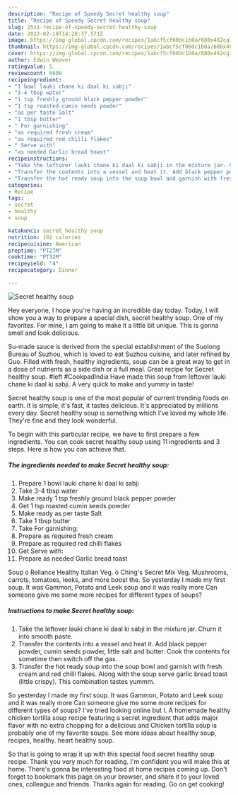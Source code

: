 ```yaml
---
description: "Recipe of Speedy Secret healthy soup"
title: "Recipe of Speedy Secret healthy soup"
slug: 2511-recipe-of-speedy-secret-healthy-soup
date: 2022-02-18T14:28:37.571Z
image: https://img-global.cpcdn.com/recipes/1abcf5cf00dc1b0a/680x482cq70/secret-healthy-soup-recipe-main-photo.jpg
thumbnail: https://img-global.cpcdn.com/recipes/1abcf5cf00dc1b0a/680x482cq70/secret-healthy-soup-recipe-main-photo.jpg
cover: https://img-global.cpcdn.com/recipes/1abcf5cf00dc1b0a/680x482cq70/secret-healthy-soup-recipe-main-photo.jpg
author: Edwin Weaver
ratingvalue: 5
reviewcount: 6606
recipeingredient:
- "1 bowl lauki chane ki daal ki sabji"
- "3-4 tbsp water"
- "1 tsp freshly ground black pepper powder"
- "1 tsp roasted cumin seeds powder"
- "as per taste Salt"
- "1 tbsp butter"
- " For garnishing"
- "as required fresh cream"
- "as required red chilli flakes"
- " Serve with"
- "as needed Garlic bread toast"
recipeinstructions:
- "Take the leftover lauki chane ki daal ki sabji in the mixture jar. Churn it into smooth paste."
- "Transfer the contents into a vessel and heat it. Add black pepper powder, cumin seeds powder, little salt and butter. Cook the contents for sometime then switch off the gas."
- "Transfer the hot ready soup into the soup bowl and garnish with fresh cream and red chilli flakes. Along with the soup serve garlic bread toast (little crispy). This combination tastes yummm."
categories:
- Recipe
tags:
- secret
- healthy
- soup

katakunci: secret healthy soup 
nutrition: 102 calories
recipecuisine: American
preptime: "PT27M"
cooktime: "PT32M"
recipeyield: "4"
recipecategory: Dinner

---
```



![Secret healthy soup](https://img-global.cpcdn.com/recipes/1abcf5cf00dc1b0a/680x482cq70/secret-healthy-soup-recipe-main-photo.jpg)

Hey everyone, I hope you're having an incredible day today. Today, I will show you a way to prepare a special dish, secret healthy soup. One of my favorites. For mine, I am going to make it a little bit unique. This is gonna smell and look delicious.

Su-made sauce is derived from the special establishment of the Suolong Bureau of Suzhou, which is loved to eat Suzhou cuisine, and later refined by Guo. Filled with fresh, healthy ingredients, soup can be a great way to get in a dose of nutrients as a side dish or a full meal. Great recipe for Secret healthy soup. #left #CookpadIndia Have made this soup from leftover lauki chane ki daal ki sabji. A very quick to make and yummy in taste!

Secret healthy soup is one of the most popular of current trending foods on earth. It is simple, it's fast, it tastes delicious. It's appreciated by millions every day. Secret healthy soup is something which I've loved my whole life. They're fine and they look wonderful.


To begin with this particular recipe, we have to first prepare a few ingredients. You can cook secret healthy soup using 11 ingredients and 3 steps. Here is how you can achieve that.

<!--inarticleads1-->

##### The ingredients needed to make Secret healthy soup:

1. Prepare 1 bowl lauki chane ki daal ki sabji
1. Take 3-4 tbsp water
1. Make ready 1 tsp freshly ground black pepper powder
1. Get 1 tsp roasted cumin seeds powder
1. Make ready as per taste Salt
1. Take 1 tbsp butter
1. Take  For garnishing:
1. Prepare as required fresh cream
1. Prepare as required red chilli flakes
1. Get  Serve with:
1. Prepare as needed Garlic bread toast


Soup o Reliance Healthy Italian Veg. o Ching&#39;s Secret Mix Veg. Mushrooms, carrots, tomatoes, leeks, and more boost the. So yesterday I made my first soup. It was Gammon, Potato and Leek soup and it was really more Can someone give me some more recipes for different types of soups? 

<!--inarticleads2-->

##### Instructions to make Secret healthy soup:

1. Take the leftover lauki chane ki daal ki sabji in the mixture jar. Churn it into smooth paste.
1. Transfer the contents into a vessel and heat it. Add black pepper powder, cumin seeds powder, little salt and butter. Cook the contents for sometime then switch off the gas.
1. Transfer the hot ready soup into the soup bowl and garnish with fresh cream and red chilli flakes. Along with the soup serve garlic bread toast (little crispy). This combination tastes yummm.


So yesterday I made my first soup. It was Gammon, Potato and Leek soup and it was really more Can someone give me some more recipes for different types of soups? I&#39;ve tried looking online but I. A homemade healthy chicken tortilla soup recipe featuring a secret ingredient that adds major flavor with no extra chopping for a delicious and Chicken tortilla soup is probably one of my favorite soups. See more ideas about healthy soup, recipes, healthy. heart healthy soup. 

So that is going to wrap it up with this special food secret healthy soup recipe. Thank you very much for reading. I'm confident you will make this at home. There's gonna be interesting food at home recipes coming up. Don't forget to bookmark this page on your browser, and share it to your loved ones, colleague and friends. Thanks again for reading. Go on get cooking!
